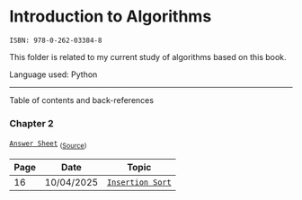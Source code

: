 # Introduction to Algorithms

`ISBN: 978-0-262-03384-8`

This folder is related to my current study of algorithms based on this book.  

Language used: Python

---

Table of contents and back-references

### Chapter 2

[`Answer Sheet`](./chapt2/answer.pdf) <sub>([Source](./chapt2/answer.typ))</sub>

|Page|Date|Topic|
|----|----|-----|
|16|10/04/2025|[`Insertion Sort`](./chapt2/insertion.py)|
